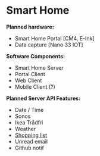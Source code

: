 # Smart Home

**Planned hardware:**
* Smart Home Portal [CM4, E-Ink]
* Data capture [Nano 33 IOT]

**Software Components:**
* Smart Home Server
* Portal Client
* Web Client
* Mobile Client (?)

**Planned Server API Features:**
* Date / Time
* Sonos
* Ikea Trådfri
* Weather
* [Shopping list](https://shoplistic.com)
* Unread email
* Github notif
